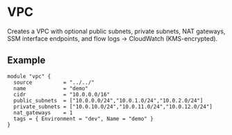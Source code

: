 # VPC

Creates a VPC with optional public subnets, private subnets, NAT gateways, SSM interface endpoints, and flow logs -> CloudWatch (KMS-encrypted).

## Example
```hcl
module "vpc" {
  source          = "../../"
  name            = "demo"
  cidr            = "10.0.0.0/16"
  public_subnets  = ["10.0.0.0/24","10.0.1.0/24","10.0.2.0/24"]
  private_subnets = ["10.0.10.0/24","10.0.11.0/24","10.0.12.0/24"]
  nat_gateways    = 1
  tags = { Environment = "dev", Name = "demo" }
}
